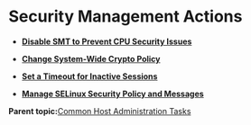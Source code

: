 <!--
SPDX-FileCopyrightText: 2023,2024 Oracle and/or its affiliates.
SPDX-License-Identifier: CC-BY-SA-4.0
-->
# Security Management Actions

-   **[Disable SMT to Prevent CPU Security Issues](../topics/disable_smt.md)**  

-   **[Change System-Wide Crypto Policy](../topics/modify_crypto.md)**  

-   **[Set a Timeout for Inactive Sessions](../topics/set_session_time_out_for_web_console.md)**  

-   **[Manage SELinux Security Policy and Messages](../topics/cockpit-selinux_manage.md)**  


**Parent topic:**[Common Host Administration Tasks](../topics/common_administration.md)

